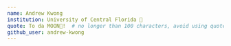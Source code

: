 ```yaml
---
name: Andrew Kwong
institution: University of Central Florida 🚩 
quote: To da MOON🚀!  # no longer than 100 characters, avoid using quotes(") to guarantee the format remains the same.
github_user: andrew-kwong
---
```

